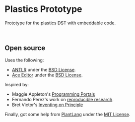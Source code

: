 Plastics Prototype
===============================================================================
Prototype for the plastics DST with embeddable code.

<br>

## Open source
Uses the following:

 - [ANTLR](https://www.antlr.org/index.html) under the [BSD License](https://www.antlr.org/license.html).
 - [Ace Editor](https://ace.c9.io/) under the [BSD License](https://github.com/ajaxorg/ace/blob/master/LICENSE).

Inspired by:

 - Maggie Appleton's [Programming Portals](https://maggieappleton.com/programming-portals)
 - Fernando Pérez's work on [reproducible research](https://www.youtube.com/watch?t=1521&v=GUyt_VXU8Aw&feature=youtu.be).
 - Bret Victor's [Inventing on Principle](https://www.youtube.com/watch?v=PUv66718DII)

Finally, got some help from [PlantLang](https://github.com/sampottinger/PlantLang) under the [MIT License](https://github.com/sampottinger/PlantLang/blob/main/LICENSE.txt).